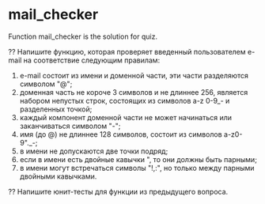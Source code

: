 # mail_checker
Function mail_checker is the solution for quiz.

?? Напишите функцию, которая проверяет введенный пользователем e-mail на соответствие следующим правилам: 

1. e-mail состоит из имени и доменной части, эти части разделяются символом "@"; 
2. доменная часть не короче 3 символов и не длиннее 256, является набором непустых строк, состоящих из символов a-z 0-9_- и разделенных точкой; 
3. каждый компонент доменной части не может начинаться или заканчиваться символом "-"; 
4. имя (до @) не длиннее 128 символов, состоит из символов a-z0-9"._-; 
5. в имени не допускаются две точки подряд; 
6. если в имени есть двойные кавычки ", то они должны быть парными; 
7. в имени могут встречаться символы "!,:", но только между парными двойными кавычками.

?? Напишите юнит-тесты для функции из предыдущего вопроса.

